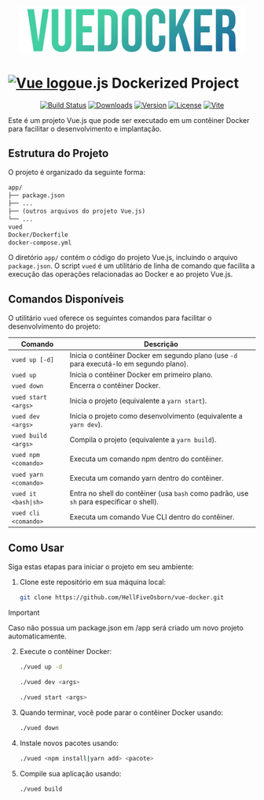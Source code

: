 <p align="center">
  <img alt="VUEDOCKER" width="460" src="vuedocker.png">
</p>

# <a href="https://vuejs.org" target="_blank" rel="noopener noreferrer"><img width="25" src="https://vuejs.org/images/logo.png" alt="Vue logo"></a>ue.js Dockerized Project

<p align="center">
  <a href="https://circleci.com/gh/vuejs/vue/tree/dev"><img src="https://img.shields.io/circleci/project/github/vuejs/vue/dev.svg?sanitize=true" alt="Build Status"></a>
  <a href="https://npmcharts.com/compare/vue?minimal=true"><img src="https://img.shields.io/npm/dm/vue.svg?sanitize=true" alt="Downloads"></a>
  <a href="https://www.npmjs.com/package/vue"><img src="https://img.shields.io/npm/v/vue.svg?sanitize=true" alt="Version"></a>
  <a href="https://www.npmjs.com/package/vue"><img src="https://img.shields.io/npm/l/vue.svg?sanitize=true" alt="License"></a>
  <a href='https://github.com/vitejs/awesome-vite'><img src='https://cdn.rawgit.com/sindresorhus/awesome/d7305f38d29fed78fa85652e3a63e154dd8e8829/media/badge.svg' alt='Vite'></a>
</p>

Este é um projeto Vue.js que pode ser executado em um contêiner Docker para facilitar o desenvolvimento e implantação.

## Estrutura do Projeto

O projeto é organizado da seguinte forma:

```
app/
├── package.json
├── ...
├── (outros arquivos do projeto Vue.js)
└── ...
vued
Docker/Dockerfile
docker-compose.yml
```

O diretório `app/` contém o código do projeto Vue.js, incluindo o arquivo `package.json`. O script `vued` é um utilitário de linha de comando que facilita a execução das operações relacionadas ao Docker e ao projeto Vue.js.

## Comandos Disponíveis

O utilitário `vued` oferece os seguintes comandos para facilitar o desenvolvimento do projeto:

| Comando                       | Descrição                                                                                 |
|-------------------------------|-------------------------------------------------------------------------------------------|
| `vued up [-d]`                | Inicia o contêiner Docker em segundo plano (use `-d` para executá-lo em segundo plano).   |
| `vued up`                     | Inicia o contêiner Docker em primeiro plano.                                              |
| `vued down`                   | Encerra o contêiner Docker.                                                               |
| `vued start <args>`        | Inicia o projeto (equivalente a `yarn start`).                                            |
| `vued dev <args>`          | Inicia o projeto como desenvolvimento (equivalente a `yarn dev`).                         |
| `vued build <args>`        | Compila o projeto (equivalente a `yarn build`).                                           |
| `vued npm <comando>`          | Executa um comando npm dentro do contêiner.                                               |
| `vued yarn <comando>`         | Executa um comando yarn dentro do contêiner.                                              |
| `vued it <bash\|sh>`           | Entra no shell do contêiner (usa `bash` como padrão, use `sh` para especificar o shell).  |
| `vued cli <comando>`          | Executa um comando Vue CLI dentro do contêiner.                                           |

## Como Usar

Siga estas etapas para iniciar o projeto em seu ambiente:

1. Clone este repositório em sua máquina local:

   ```bash
   git clone https://github.com/HellFiveOsborn/vue-docker.git
   ```
> [!IMPORTANT]
> Caso não possua um package.json em /app será criado um novo projeto automaticamente.

2. Execute o contêiner Docker:
   ```bash 
   ./vued up -d
   ```
    ```bash 
    ./vued dev <args>
    ```   
    ```bash 
    ./vued start <args>
    ```   
3. Quando terminar, você pode parar o contêiner Docker usando:
   ```bash
   ./vued down
   ```
4. Instale novos pacotes usando:
   ```bash
   ./vued <npm install|yarn add> <pacote>
   ```
5. Compile sua aplicação usando:
   ```bash
   ./vued build
   ```